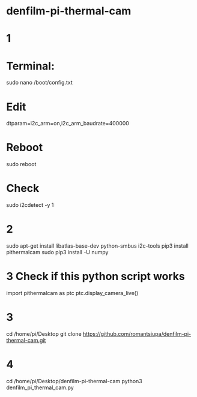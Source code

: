 # denfilm-pi-thermal-cam
# 1
# Terminal:
sudo nano /boot/config.txt

# Edit
dtparam=i2c_arm=on,i2c_arm_baudrate=400000

# Reboot
sudo reboot

# Check
sudo i2cdetect -y 1

# 2
sudo apt-get install libatlas-base-dev python-smbus i2c-tools
pip3 install pithermalcam
sudo pip3 install -U numpy

# 3 Check if this python script works
import pithermalcam as ptc
ptc.display_camera_live()

# 3
cd /home/pi/Desktop
git clone https://github.com/romantsiupa/denfilm-pi-thermal-cam.git

# 4
cd /home/pi/Desktop/denfilm-pi-thermal-cam
python3 denfilm_pi_thermal_cam.py
